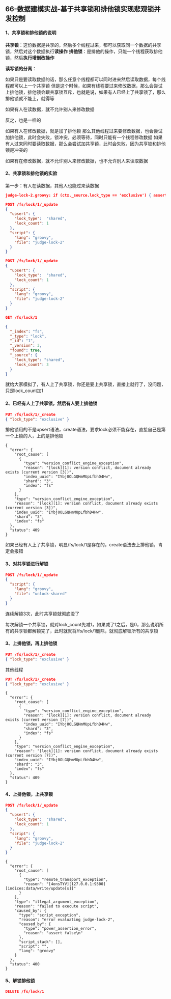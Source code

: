 ## 66-数据建模实战-基于共享锁和排他锁实现悲观锁并发控制

#### 1、共享锁和排他锁的说明

**共享锁**：这份数据是共享的，然后多个线程过来，都可以获取同一个数据的共享锁，然后对这个数据执行**读操作**
**排他锁**：是排他的操作，只能一个线程获取排他锁，然后**执行增删改操作**

**读写锁的分离**：

如果只是要读取数据的话，那么任意个线程都可以同时进来然后读取数据，每个线程都可以上一个共享锁
但是这个时候，如果有线程要过来修改数据，那么会尝试上排他锁，排他锁会跟共享锁互斥，也就是说，如果有人已经上了共享锁了，那么排他锁就不能上，就得等

如果有人在读数据，就不允许别人来修改数据

反之，也是一样的

如果有人在修改数据，就是加了排他锁
那么其他线程过来要修改数据，也会尝试加排他锁，此时会失败，锁冲突，必须等待，同时只能有一个线程修改数据
如果有人过来同时要读取数据，那么会尝试加共享锁，此时会失败，因为共享锁和排他锁是冲突的

如果有在修改数据，就不允许别人来修改数据，也不允许别人来读取数据



#### 2、共享锁和排他锁的实验

第一步：有人在读数据，其他人也能过来读数据

```json
judge-lock-2.groovy: if (ctx._source.lock_type == 'exclusive') { assert false }; ctx._source.lock_count++

POST /fs/lock/1/_update 
{
  "upsert": { 
    "lock_type":  "shared",
    "lock_count": 1
  },
  "script": {
  	"lang": "groovy",
  	"file": "judge-lock-2"
  }
}

POST /fs/lock/1/_update 
{
  "upsert": { 
    "lock_type":  "shared",
    "lock_count": 1
  },
  "script": {
  	"lang": "groovy",
  	"file": "judge-lock-2"
  }
}
```

```json
GET /fs/lock/1

{
  "_index": "fs",
  "_type": "lock",
  "_id": "1",
  "_version": 3,
  "found": true,
  "_source": {
    "lock_type": "shared",
    "lock_count": 3
  }
}
```



就给大家模拟了，有人上了共享锁，你还是要上共享锁，直接上就行了，没问题，只是lock_count加1



#### 2、已经有人上了共享锁，然后有人要上排他锁

```json
PUT /fs/lock/1/_create
{ "lock_type": "exclusive" }
```

排他锁用的不是upsert语法，create语法，要求lock必须不能存在，直接自己是第一个上锁的人，上的是排他锁

```
{
  "error": {
    "root_cause": [
      {
        "type": "version_conflict_engine_exception",
        "reason": "[lock][1]: version conflict, document already exists (current version [3])",
        "index_uuid": "IYbj0OLGQHmMUpLfbhD4Hw",
        "shard": "3",
        "index": "fs"
      }
    ],
    "type": "version_conflict_engine_exception",
    "reason": "[lock][1]: version conflict, document already exists (current version [3])",
    "index_uuid": "IYbj0OLGQHmMUpLfbhD4Hw",
    "shard": "3",
    "index": "fs"
  },
  "status": 409
}
```



如果已经有人上了共享锁，明显/fs/lock/1是存在的，create语法去上排他锁，肯定会报错



#### 3、对共享锁进行解锁

```json
POST /fs/lock/1/_update
{
  "script": {
  	"lang": "groovy",
  	"file": "unlock-shared"
  }
}
```



连续解锁3次，此时共享锁就彻底没了

每次解锁一个共享锁，就对lock_count先减1，如果减了1之后，是0，那么说明所有的共享锁都解锁完了，此时就就将/fs/lock/1删除，就彻底解锁所有的共享锁



#### 3、上排他锁，再上排他锁

```json
PUT /fs/lock/1/_create
{ "lock_type": "exclusive" }
```



其他线程

```json
PUT /fs/lock/1/_create
{ "lock_type": "exclusive" }
```

```
{
  "error": {
    "root_cause": [
      {
        "type": "version_conflict_engine_exception",
        "reason": "[lock][1]: version conflict, document already exists (current version [7])",
        "index_uuid": "IYbj0OLGQHmMUpLfbhD4Hw",
        "shard": "3",
        "index": "fs"
      }
    ],
    "type": "version_conflict_engine_exception",
    "reason": "[lock][1]: version conflict, document already exists (current version [7])",
    "index_uuid": "IYbj0OLGQHmMUpLfbhD4Hw",
    "shard": "3",
    "index": "fs"
  },
  "status": 409
}
```



#### 4、上排他锁，上共享锁

```json
POST /fs/lock/1/_update 
{
  "upsert": { 
    "lock_type":  "shared",
    "lock_count": 1
  },
  "script": {
  	"lang": "groovy",
  	"file": "judge-lock-2"
  }
}
```

```
{
  "error": {
    "root_cause": [
      {
        "type": "remote_transport_exception",
        "reason": "[4onsTYV][127.0.0.1:9300][indices:data/write/update[s]]"
      }
    ],
    "type": "illegal_argument_exception",
    "reason": "failed to execute script",
    "caused_by": {
      "type": "script_exception",
      "reason": "error evaluating judge-lock-2",
      "caused_by": {
        "type": "power_assertion_error",
        "reason": "assert false\n"
      },
      "script_stack": [],
      "script": "",
      "lang": "groovy"
    }
  },
  "status": 400
}
```





#### 5、解锁排他锁

```json
DELETE /fs/lock/1
```
